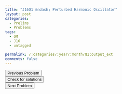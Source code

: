 ```yaml
---
title: "J16Q1 &ndash; Perturbed Harmonic Oscillator"
layout: post
categories:
  - Prelims
  - Problems
tags:
  - QM
  - J16
  - untagged

permalink: /:categories/:year/:month/Q1:output_ext
comments: false
---
```

<object data="2016J1Q.pdf" type="application/pdf" width="100%" height="500"></object>

<div class='navbar'>
	<div float='left'><button onclick="window.location='E3.html'" >Previous Problem</button></div>
	<div float='center'><button onclick="window.location='https://princetonprelim.com/prelim/34/'">Check for solutions</button></div>
	<div float='right'><button onclick="window.location='Q2.html'" > Next Problem</button></div>
</div>
